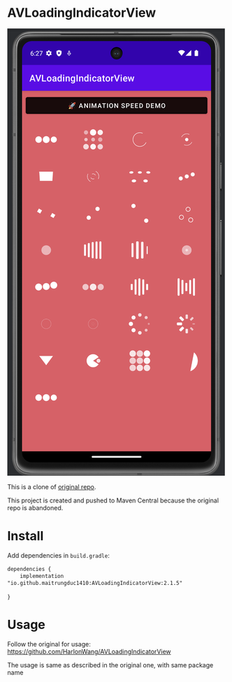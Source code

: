 # AVLoadingIndicatorView

<img src="./demo.png"/>

This is a clone of [original repo](https://github.com/HarlonWang/AVLoadingIndicatorView).

This project is created and pushed to Maven Central because the original repo is abandoned.

# Install
Add dependencies in `build.gradle`:
```
dependencies {
    implementation "io.github.maitrungduc1410:AVLoadingIndicatorView:2.1.5"

}
```
# Usage

Follow the original for usage: https://github.com/HarlonWang/AVLoadingIndicatorView

The usage is same as described in the original one, with same package name